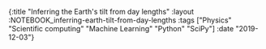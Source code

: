 {:title "Inferring the Earth's tilt from day lengths"
 :layout :NOTEBOOK_inferring-earth-tilt-from-day-lengths
 :tags  ["Physics" "Scientific computing" "Machine Learning" "Python" "SciPy"]
 :date "2019-12-03"}